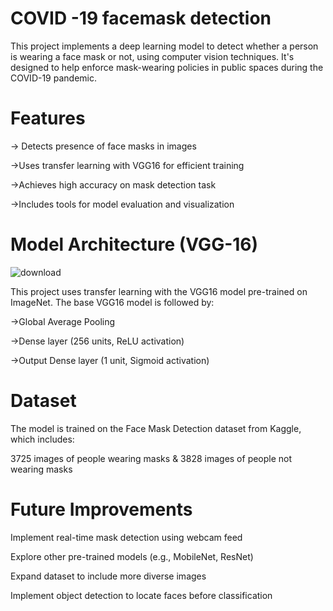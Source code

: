 
#  COVID -19 facemask detection 
This project implements a deep learning model to detect whether a person is wearing a face mask or not, 
using computer vision techniques. It's designed to help enforce mask-wearing policies in public spaces during the COVID-19 pandemic.

# Features
-> Detects presence of face masks in images

->Uses transfer learning with VGG16 for efficient training

->Achieves high accuracy on mask detection task

->Includes tools for model evaluation and visualization

# Model Architecture (VGG-16)
![download](https://github.com/user-attachments/assets/8d5a9483-1ba1-455f-adad-6108f56cce2b)

This project uses transfer learning with the VGG16 model pre-trained on ImageNet. The base VGG16 model is followed by:

->Global Average Pooling

->Dense layer (256 units, ReLU activation)

->Output Dense layer (1 unit, Sigmoid activation)



# Dataset
The model is trained on the Face Mask Detection dataset from Kaggle, which includes:

3725 images of people wearing masks & 
3828 images of people not wearing masks


# Future Improvements

Implement real-time mask detection using webcam feed

Explore other pre-trained models (e.g., MobileNet, ResNet)

Expand dataset to include more diverse images

Implement object detection to locate faces before classification

